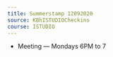 ```yaml
---
title: Summerstamp 12092020
source: KBhISTUDIOCheckins
course: ISTUDIO
---
```


* Meeting — Mondays 6PM to 7
